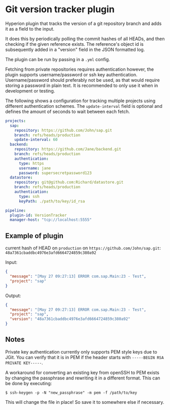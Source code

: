 # Git version tracker plugin

Hyperion plugin that tracks the version of a git repository branch and adds
it as a field to the input.

It does this by periodically polling the commit hashes of all HEADs, 
and then checking if the given reference exists. The reference's object id 
is subsequently added in a "version" field in the JSON formatted log.

The plugin can be run by passing in a `.yml` config.

Fetching from private repositories requires authentication however,
the plugin supports username/password or ssh key authentication. 
Username/password should preferably not be used, as that
would require storing a password in plain text. It is recommended to
only use it when in development or testing.

The following shows a configuration for tracking multiple projects using
different authentication schemes. The `update-interval` field is optional
and defines the amount of seconds to wait between each fetch.

```yaml
projects:
  sap:
    repository: https://github.com/John/sap.git
    branch: refs/heads/production
    update-interval: 60
  backend:
    repository: https://github.com/Jane/backend.git
    branch: refs/heads/production
    authentication:
      type: https
      username: jane
      password: supersecretpassword123
  datastore:
    repository: git@github.com:Richard/datastore.git
    branch: refs/heads/production
    authentication:
      type: ssh
      keyPath: ./path/to/key/id_rsa

pipeline:
  plugin-id: VersionTracker
  manager-host: "tcp://localhost:5555"
```

## Example of plugin

current hash of HEAD on `production` on `https://github.com/John/sap.git`:
`48a7361cbaddbc4976e3afd6664724859c380a92`


Input:
```json
{
  "message": "[May 27 09:27:13] ERROR com.sap.Main:23 - Test",
  "project": "sap"
}
```

Output:
```json
{
  "message": "[May 27 09:27:13] ERROR com.sap.Main:23 - Test",
  "project": "sap",
  "version": "48a7361cbaddbc4976e3afd6664724859c380a92"
}
```

## Notes
Private key authentication currently only supports PEM style keys due to JGit.
You can verify that it is in PEM if the header starts with `-----BEGIN RSA PRIVATE KEY-----`.

A workaround for converting an existing key from openSSH to PEM exists by changing the
passphrase and rewriting it in a different format. This can be done by executing:

```shell script
$ ssh-keygen -p -N "new_passphrase" -m pem -f /path/to/key
```

This will change the file in place! So save it to somewhere else if necessary.


